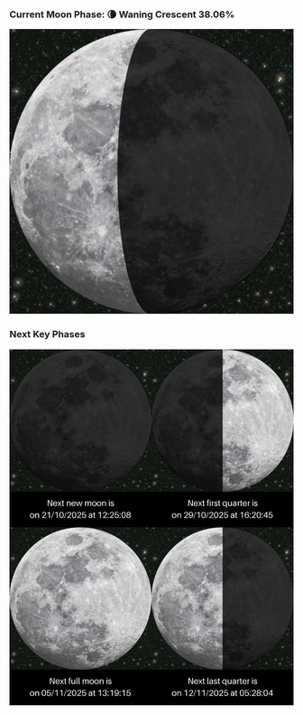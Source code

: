 ### Current Moon Phase: 🌘 Waning Crescent 38.06%
![Moon Phase](moonphase.png)
### Next Key Phases
![Gallery](gallery.png)